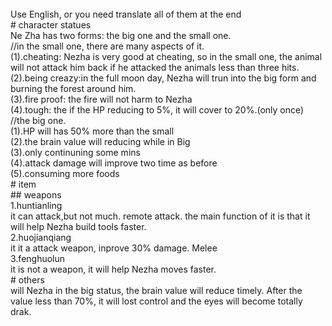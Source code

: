 <br>
Use English, or you need translate all of them at the end
<br>
# character statues
<br>
Ne Zha has two forms: the big one and the small one.
<br>
//in the small one, there are many aspects of it.
<br>
(1).cheating: Nezha is very good at cheating, so in the small one, the animal will not attack him back if he attacked the animals less than three hits.
<br>
(2).being creazy:in the full moon day, Nezha will trun into the big form and burning the forest around him.
<br>
(3).fire proof: the fire will not harm to Nezha
<br>
(4).tough: the if the HP reducing to 5%, it will cover to 20%.(only once) 
<br>
//the big one.
<br>
(1).HP will has 50% more than the small
<br>
(2).the brain value will reducing while in Big 
<br>
(3).only continuning some mins
<br>
(4).attack damage will improve two time as before
<br>
(5).consuming more foods
<br>
# item
<br>
## weapons
<br>
1.huntianling
<br>
it can attack,but not much. remote attack. the main function of it is that it will help Nezha build tools faster.
<br>
2.huojianqiang
<br>
it it a attack weapon, inprove 30% damage. Melee
<br>
3.fenghuolun
<br>
it is not a weapon, it will help Nezha moves faster.
<br>
# others
<br>
will Nezha in the big status, the brain value will reduce timely. After the value less than 70%, it will lost control and the eyes will become totally drak.

